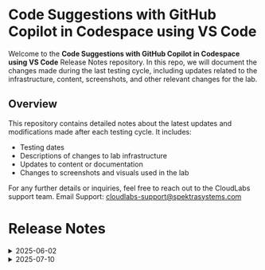 # Code Suggestions with GitHub Copilot in Codespace using VS Code

Welcome to the **Code Suggestions with GitHub Copilot in Codespace using VS Code** Release Notes repository. In this repo, we will document the changes made during the last testing cycle, including updates related to the infrastructure, content, screenshots, and other relevant changes for the lab.

## Overview

This repository contains detailed notes about the latest updates and modifications made after each testing cycle. It includes:

- Testing dates
- Descriptions of changes to lab infrastructure
- Updates to content or documentation
- Changes to screenshots and visuals used in the lab

For any further details or inquiries, feel free to reach out to the CloudLabs support team. Email Support: cloudlabs-support@spektrasystems.com

# Release Notes

<details>
  <summary>2025-06-02</summary>

## Infrastructure Changes

There have been no infrastructure modifications or changes applied to the lab environment, ensuring that its configuration and setup remain the same. 

## Content Changes

- **Change**: The lab environment content has been updated to reflect the latest UI changes, including updated screenshots.

## Testing Notes

- **Testing Date**: 2025-05-30
- **Issues Found**: The latest testing phase was completed smoothly, with all systems operating as expected and no errors or issues encountered throughout the process.
- **Resolved Issues**: NA

---
</details>

<details>
  <summary>2025-07-10</summary>

## Infrastructure Changes

There have been no infrastructure modifications or changes applied to the lab environment, ensuring that its configuration and setup remain same.

## Content Changes

- **Change**: Updated the lab content to align with the latest UI changes, including revised screenshots and instructions.

## Testing Notes

- **Testing Date**: 2025-07-10
- **Issues Found**: The latest testing phase was completed smoothly, with all systems operating as expected and no errors or issues encountered throughout the process.
- **Resolved Issues**: NA

---
</details>
